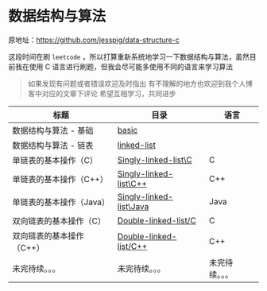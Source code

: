 # 数据结构与算法

原地址：<https://github.com/jesspig/data-structure-c>

这段时间在刷 `leetcode` ，所以打算重新系统地学习一下数据结构与算法，虽然目前我在使用 C 语言进行刷题，但我会尽可能多使用不同的语言来学习算法

> 如果发现有问题或者错误欢迎及时指出
> 有不理解的地方也欢迎到我个人博客中对应的文章下评论
> 希望互相学习，共同进步

| 标题                      | 目录                                                         | 语言           |
| ------------------------- | ------------------------------------------------------------ | -------------- |
| 数据结构与算法 - 基础     | [basic](https://github.com/jesspig/data-structures-and-algorithms/tree/main/basic) |                |
| 数据结构与算法 - 链表     | [linked-list](https://github.com/jesspig/data-structures-and-algorithms/tree/main/linked-list) |                |
| 单链表的基本操作（C）     | [Singly-linked-list\C](https://github.com/jesspig/data-structures-and-algorithms/tree/main/linked-list/Singly-linked-list/C) | C              |
| 单链表的基本操作（C++）   | [Singly-linked-list\C++](https://github.com/jesspig/data-structures-and-algorithms/tree/main/linked-list/Singly-linked-list/C++) | C++            |
| 单链表的基本操作（Java）  | [Singly-linked-list\Java](https://github.com/jesspig/data-structures-and-algorithms/tree/main/linked-list/Singly-linked-list/Java) | Java           |
| 双向链表的基本操作（C）   | [Double-linked-list/C](https://github.com/jesspig/data-structures-and-algorithms/blob/main/linked-list/Double-linked-list/C) | C              |
| 双向链表的基本操作（C++） | [Double-linked-list/C++](https://github.com/jesspig/data-structures-and-algorithms/blob/main/linked-list/Double-linked-list/C++) | C++            |
| 未完待续。。。            | 未完待续。。。                                               | 未完待续。。。 |
